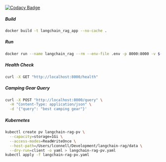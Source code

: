 [![Codacy Badge](https://app.codacy.com/project/badge/Grade/7e04b9743f2b4eba9d3a48e53f8e6391)](https://app.codacy.com/gh/lconnell/langchain-rag/dashboard?utm_source=gh&utm_medium=referral&utm_content=&utm_campaign=Badge_grade)

##### Build
``` bash
docker build -t langchain_rag_app --no-cache .
```

##### Run
``` bash
docker run --name langchain_rag --rm --env-file .env -p 8000:8000 -v $(pwd)/data:/app/data langchain_rag_app
```

##### Health Check
``` bash
curl -X GET "http://localhost:8000/health"
```

##### Camping Gear Query
``` bash
curl -X POST "http://localhost:8000/query" \
  -H "Content-Type: application/json" \
  -d '{"query": "best camping gear"}'
```

##### Kubernetes
``` bash
kubectl create pv langchain-rag-pv \
  --capacity=storage=1Gi \
  --access-modes=ReadWriteOnce \
  --host-path=/Users/lconnell/Development/langchain-rag/data \
  --dry-run=client -o yaml > langchain-rag-pv.yaml
kubectl apply -f langchain-rag-pv.yaml
```
